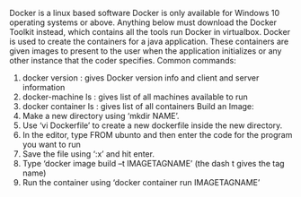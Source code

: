 Docker is a linux based software
Docker is only available for Windows 10 operating systems or above. Anything below must download the Docker Toolkit instead, which contains all the tools run Docker in virtualbox. 
Docker is used to create the containers for a java application. These containers are given images to present to the user when the application initializes or any other instance that the coder specifies. 
Common commands: 
1.	docker version : gives Docker version info and client and server information
2.	docker-machine ls : gives list of all machines available to run
3.	docker container ls : gives list of all containers
Build an Image: 
1.	Make a new directory using ‘mkdir NAME’.
2.	Use ‘vi Dockerfile’ to create a new dockerfile inside the new directory. 
3.	In the editor, type FROM ubunto and then enter the code for the program you want to run
4.	Save the file using ‘:x’ and hit enter.
5.	Type ‘docker image build –t IMAGETAGNAME’ (the dash t gives the tag name)
6.	Run the container using ‘docker container run IMAGETAGNAME’


